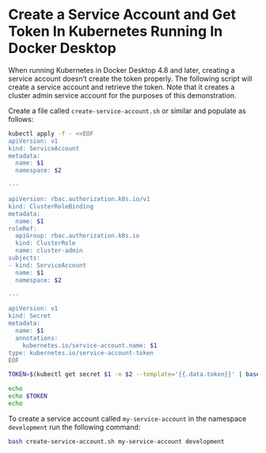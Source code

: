 # Create a Service Account and Get Token In Kubernetes Running In Docker Desktop

When running Kubernetes in Docker Desktop 4.8 and later, creating a service account doesn’t create the token properly. The following script will create a service account and retrieve the token. Note that it creates a cluster admin service account for the purposes of this demonstration.

Create a file called `create-service-account.sh` or similar and populate as follows:

```bash
kubectl apply -f - <<EOF
apiVersion: v1
kind: ServiceAccount
metadata:
  name: $1
  namespace: $2

---

apiVersion: rbac.authorization.k8s.io/v1
kind: ClusterRoleBinding
metadata:
  name: $1
roleRef:
  apiGroup: rbac.authorization.k8s.io
  kind: ClusterRole
  name: cluster-admin
subjects:
- kind: ServiceAccount
  name: $1
  namespace: $2

---

apiVersion: v1
kind: Secret
metadata:
  name: $1
  annotations:
    kubernetes.io/service-account.name: $1
type: kubernetes.io/service-account-token
EOF

TOKEN=$(kubectl get secret $1 -n $2 --template='{{.data.token}}' | base64 --decode)

echo
echo $TOKEN
echo
```

To create a service account called `my-service-account` in the namespace `development` run the following command:

```bash
bash create-service-account.sh my-service-account development
```